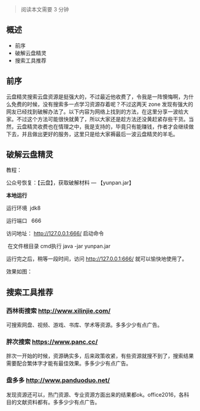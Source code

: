 > 阅读本文需要 3 分钟
## 概述
- 前序
- 破解云盘精灵
- 搜索工具推荐
## 前序
云盘精灵搜索云盘资源是挺强大的，不过最近他收费了，令我是一阵懊悔啊，为什么免费的时候，没有搜索多一点学习资源存着呢？不过这两天 zone 发现有强大的网友已经找到破解办法了。以下内容为网络上找到的方法，在这里分享一波给大家。不过这个方法可能很快就黄了，所以大家还是趁方法还没黄赶紧存些干货。当然，云盘精灵收费也在情理之中，我是支持的，毕竟只有能赚钱，作者才会继续做下去，并且做出更好的服务，这里只是给大家褥最后一波云盘精灵的羊毛。

## 破解云盘精灵
教程：

公众号恢复：【云盘】，获取破解材料 — 【yunpan.jar】

**本地运行**  

运行环境  jdk8 

运行端口   666 

访问地址： <http://127.0.0.1:666/> 启动命令 

 在文件根目录 cmd执行 java -jar yunpan.jar

运行完之后，稍等一段时间，访问 <http://127.0.0.1:666/>  就可以愉快地使用了。

效果如图：

## 搜索工具推荐

### 西林街搜索 http://www.xilinjie.com/
可搜索网盘、视频、游戏、书库、学术等资源。多多少少有点广告。

### 胖次搜索 https://www.panc.cc/
胖次一开始的时候，资源确实多，后来政策收紧，有些资源就搜不到了，搜索结果需要配合繁体字才能有最佳效果。多多少少有点广告。

### 盘多多 http://www.panduoduo.net/
发现资源还可以，热门资源、专业资源方面出来的结果都ok。office2016，各科目的文献资料都有。多多少少有点广告。